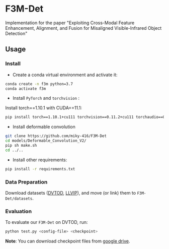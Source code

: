 # F3M-Det
Implementation for the paper "Exploiting Cross-Modal Feature Enhancement, Alignment, and Fusion for Misaligned Visible-Infrared Object Detection"

## Usage
### Install

- Create a conda virtual environment and activate it:

```bash
conda create -n f3m python=3.7
conda activate f3m
```

- Install `PyTorch` and `torchvision` :

Install torch==1.10.1 with CUDA==11.1:

```bash
pip install torch==1.10.1+cu111 torchvision==0.11.2+cu111 torchaudio==0.10.1 -f https://download.pytorch.org/whl/cu111/torch_stable.html
```

- Install deformable convolution

```bash
git clone https://github.com/miky-416/F3M-Det
cd models/Deformable_Convolution_V2/
pip sh make.sh
cd ../..
```

- Install other requirements:
```bash
pip install -r requirements.txt
```

### Data Preparation

Download datasets ([DVTOD](https://github.com/VDT-2048/DVTOD), [LLVIP](https://github.com/bupt-ai-cz/LLVIP)), and move (or link) them to `F3M-Det/datasets`.

### Evaluation

To evaluate our `F3M-Det` on DVTOD, run:

```bash
python test.py <config-file> <checkpoint>
```

**Note**: You can download checkpoint files from [google drive](https://drive.google.com/drive/folders/1U63VX8pZrV--8ks_VHXeB37Kgf447vN8?usp=drive_link).

